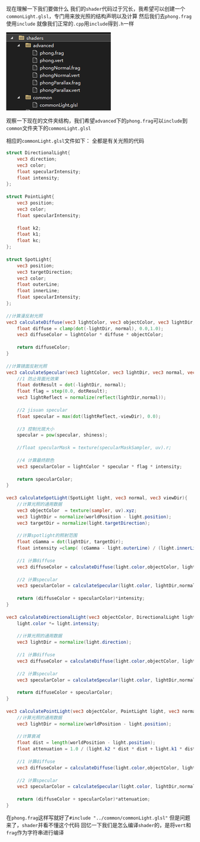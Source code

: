 现在理解一下我们要做什么
我们的`shader`代码过于冗长，我希望可以创建一个`commonLight.glsl`，专门用来放光照的结构声明以及计算
然后我们去`phong.frag`使用`include`
就像我们正常的`.cpp`用`include`得到`.h`一样

![输入图片说明](/imgs/2025-02-24/qFPC4IMXHcmwgY0w.png)

观察一下现在的文件夹结构，我们希望`advanced`下的`phong.frag`可以`include`到`common`文件夹下的`commonLight.glsl`

相应的`commonLight.glsl`文件如下：
全都是有关光照的代码
```glsl
struct DirectionalLight{
	vec3 direction;
	vec3 color;
	float specularIntensity;
	float intensity;
};

struct PointLight{
	vec3 position;
	vec3 color;
	float specularIntensity;

	float k2;
	float k1;
	float kc;
};

struct SpotLight{
	vec3 position;
	vec3 targetDirection;
	vec3 color;
	float outerLine;
	float innerLine;
	float specularIntensity;
};

//计算漫反射光照
vec3 calculateDiffuse(vec3 lightColor, vec3 objectColor, vec3 lightDir, vec3 normal){
	float diffuse = clamp(dot(-lightDir, normal), 0.0,1.0);
	vec3 diffuseColor = lightColor * diffuse * objectColor;

	return diffuseColor;
}

//计算镜面反射光照
vec3 calculateSpecular(vec3 lightColor, vec3 lightDir, vec3 normal, vec3 viewDir, float intensity){
	//1 防止背面光效果
	float dotResult = dot(-lightDir, normal);
	float flag = step(0.0, dotResult);
	vec3 lightReflect = normalize(reflect(lightDir,normal));

	//2 jisuan specular
	float specular = max(dot(lightReflect,-viewDir), 0.0);

	//3 控制光斑大小
	specular = pow(specular, shiness);

	//float specularMask = texture(specularMaskSampler, uv).r;

	//4 计算最终颜色
	vec3 specularColor = lightColor * specular * flag * intensity;

	return specularColor;
}

vec3 calculateSpotLight(SpotLight light, vec3 normal, vec3 viewDir){
	//计算光照的通用数据
	vec3 objectColor  = texture(sampler, uv).xyz;
	vec3 lightDir = normalize(worldPosition - light.position);
	vec3 targetDir = normalize(light.targetDirection);

	//计算spotlight的照射范围
	float cGamma = dot(lightDir, targetDir);
	float intensity =clamp( (cGamma - light.outerLine) / (light.innerLine - light.outerLine), 0.0, 1.0);

	//1 计算diffuse
	vec3 diffuseColor = calculateDiffuse(light.color,objectColor, lightDir,normal);

	//2 计算specular
	vec3 specularColor = calculateSpecular(light.color, lightDir,normal, viewDir,light.specularIntensity); 

	return (diffuseColor + specularColor)*intensity;
}

vec3 calculateDirectionalLight(vec3 objectColor, DirectionalLight light, vec3 normal ,vec3 viewDir){
	light.color *= light.intensity;

	//计算光照的通用数据
	vec3 lightDir = normalize(light.direction);

	//1 计算diffuse
	vec3 diffuseColor = calculateDiffuse(light.color,objectColor, lightDir,normal);

	//2 计算specular
	vec3 specularColor = calculateSpecular(light.color, lightDir,normal, viewDir,light.specularIntensity); 

	return diffuseColor + specularColor;
}

vec3 calculatePointLight(vec3 objectColor, PointLight light, vec3 normal ,vec3 viewDir){
	//计算光照的通用数据
	vec3 lightDir = normalize(worldPosition - light.position);

	//计算衰减
	float dist = length(worldPosition - light.position);
	float attenuation = 1.0 / (light.k2 * dist * dist + light.k1 * dist + light.kc);

	//1 计算diffuse
	vec3 diffuseColor = calculateDiffuse(light.color,objectColor, lightDir,normal);

	//2 计算specular
	vec3 specularColor = calculateSpecular(light.color, lightDir,normal, viewDir,light.specularIntensity); 

	return (diffuseColor + specularColor)*attenuation;
}
```


在`phong.frag`这样写就好了`#include "../common/commonLight.glsl"`
但是问题来了，`shader`并看不懂这个代码
回忆一下我们是怎么编译`shader`的，是将`vert`和`frag`作为字符串进行编译
<!--stackedit_data:
eyJoaXN0b3J5IjpbODU5NDA2ODc1LC0yMDg4NzQ2NjEyXX0=
-->